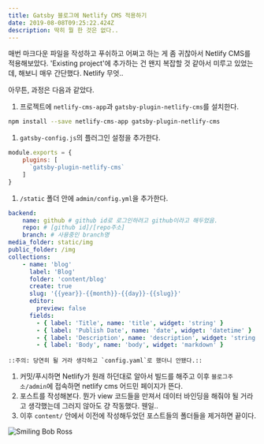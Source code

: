 ```yaml
---
title: Gatsby 블로그에 Netlify CMS 적용하기
date: 2019-08-08T09:25:22.424Z
description: 딱히 뭘 한 것은 없다..
---
```

매번 마크다운 파일을 작성하고 푸쉬하고 어쩌고 하는 게 좀 귀찮아서 Netlify CMS를 적용해보았다. 'Existing project'에 추가하는 건 왠지 복잡할 것 같아서 미루고 있었는데, 해보니 매우 간단했다. Netlify 무엇..

아무튼, 과정은 다음과 같았다.

1. 프로젝트에 `netlify-cms-app`과 `gatsby-plugin-netlify-cms`를 설치한다.

```sh
npm install --save netlify-cms-app gatsby-plugin-netlify-cms
```

1. `gatsby-config.js`의 플러그인 설정을 추가한다.

```js
module.exports = {
    plugins: [
      `gatsby-plugin-netlify-cms`
    ]
}
```

1. `/static` 폴더 안에 `admin/config.yml`을 추가한다. 

```yaml
backend:
    name: github # github id로 로그인하려고 github이라고 해두었음.
    repo: # [github id]/[repo주소]
    branch: # 사용중인 branch명
media_folder: static/img
public_folder: /img
collections:
    - name: 'blog'
      label: 'Blog'
      folder: 'content/blog'
      create: true
      slug: '{{year}}-{{month}}-{{day}}-{{slug}}'
      editor:
        preview: false
      fields:
        - { label: 'Title', name: 'title', widget: 'string' }
        - { label: 'Publish Date', name: 'date', widget: 'datetime' }
        - { label: 'Description', name: 'description', widget: 'string' }
        - { label: 'Body', name: 'body', widget: 'markdown' }
```

```
::주의: 당연히 될 거라 생각하고 `config.yaml`로 했더니 안됐다.::
```

1. 커밋/푸시하면 Netlify가 원래 하던대로 알아서 빌드를 해주고 이후 `블로그주소/admin`에 접속하면 netlify cms 어드민 페이지가 뜬다.
2. 포스트를 작성해본다. 뭔가 view 코드들을 만져서 데이터 바인딩을 해줘야 될 거라고 생각했는데 그러지 않아도 걍 작동했다. 웬일..
3. 이후 `content/` 안에서 이전에 작성해두었던 포스트들의 폴더들을 제거하면 끝이다.

![Smiling Bob Ross](/img/bob-ross-9464216-1-402.jpg)
